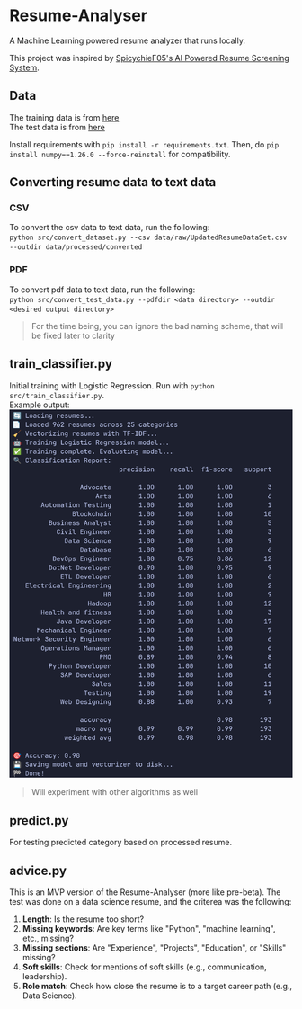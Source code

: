 # Resume-Analyser

A Machine Learning powered resume analyzer that runs locally.

This project was inspired by [SpicychieF05's AI Powered Resume Screening System](https://github.com/SpicychieF05/Ai-Resume-Screening-System).

## Data

The training data is from [here](https://www.kaggle.com/datasets/gauravduttakiit/resume-dataset?select=UpdatedResumeDataSet.csv)<br>
The test data is from [here](https://www.kaggle.com/datasets/snehaanbhawal/resume-dataset)

Install requirements with `pip install -r requirements.txt`. Then, do `pip install numpy==1.26.0 --force-reinstall` for compatibility. <br>

## Converting resume data to text data

### CSV

To convert the csv data to text data, run the following: <br>
`python src/convert_dataset.py --csv data/raw/UpdatedResumeDataSet.csv --outdir data/processed/converted`<br>

### PDF

To convert pdf data to text data, run the following: <br>
`python src/convert_test_data.py --pdfdir <data directory> --outdir <desired output directory>
`
<br>

> For the time being, you can ignore the bad naming scheme, that will be fixed later to clarity

## train_classifier.py

Initial training with Logistic Regression. Run with `python src/train_classifier.py`. <br>
Example output: <br>
![./assets/Logistic_Regression_Test.png](./assets/Logistic_Regression_Test.png)

> Will experiment with other algorithms as well

## predict.py

For testing predicted category based on processed resume.

## advice.py

This is an MVP version of the Resume-Analyser (more like pre-beta). The test was done on a data science resume, and the criterea was the following:

1. **Length**: Is the resume too short?
2. **Missing keywords**: Are key terms like "Python", "machine learning", etc., missing?
3. **Missing sections**: Are "Experience", "Projects", "Education", or "Skills" missing?
4. **Soft skills**: Check for mentions of soft skills (e.g., communication, leadership).
5. **Role match**: Check how close the resume is to a target career path (e.g., Data Science).
